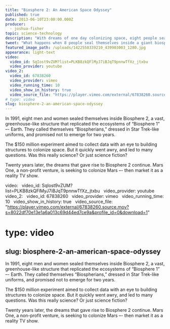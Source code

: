 ```yaml
---
title: "Biosphere 2: An American Space Odyssey"
published: true
date: 2013-06-10T23:00:00.000Z
producer:
  - joshua-fisher
topic: science-technology
description: "With dreams of one day colonizing space, eight people sealed themselves inside a giant glass biosphere in the Arizona desert in 1991\. By the time they emerged two years later, they had "suffocated, starved and went mad.""
tweet: "What happens when 8 people seal themselves inside a giant biosphere to prep for living in space:"
featured_image_path: /uploads/1422558339210_439903003_1280.jpg
appearance: light-text
video:
  video_id: SqIost9vZUM?list=PLKB8zkQFlMyJ7iBJqT9pnnwTfXz_jtxbu
  video_provider: youtube
video_2:
  video_id: 67838260
  video_provider: vimeo
  video_running_time: 10
  video_show_in_history: true
  video_source_file: "https://player.vimeo.com/external/67838260.source.mov?s=8022df70e13e1a6a013c69d44ed7ce9a&profile_id=0&download=1"
# type: video
slug: biosphere-2-an-american-space-odyssey
---
```


In 1991, eight men and women sealed themselves inside Biosphere 2, a vast, greenhouse-like structure that replicated the ecosystems of “Biosphere 1” –- Earth. They called themselves “Biospherians,” dressed in Star Trek-like uniforms, and promised not to emerge for two years.

The $150 million experiment aimed to collect data with an eye to building structures to colonize space. But it quickly went awry, and led to many questions. Was this really science? Or just science fiction?

Twenty years later, the dreams that gave rise to Biosphere 2 continue. Mars One, a non-profit venture, is seeking to colonize Mars –- then market it as a reality TV show.

video:
  video_id: SqIost9vZUM?list=PLKB8zkQFlMyJ7iBJqT9pnnwTfXz_jtxbu
  video_provider: youtube
video_2:
  video_id: 67838260
  video_provider: vimeo
  video_running_time: 10
  video_show_in_history: true
  video_source_file: "https://player.vimeo.com/external/67838260.source.mov?s=8022df70e13e1a6a013c69d44ed7ce9a&profile_id=0&download=1"
# type: video
slug: biosphere-2-an-american-space-odyssey
---

In 1991, eight men and women sealed themselves inside Biosphere 2, a vast, greenhouse-like structure that replicated the ecosystems of “Biosphere 1” –- Earth. They called themselves “Biospherians,” dressed in Star Trek-like uniforms, and promised not to emerge for two years.

The $150 million experiment aimed to collect data with an eye to building structures to colonize space. But it quickly went awry, and led to many questions. Was this really science? Or just science fiction?

Twenty years later, the dreams that gave rise to Biosphere 2 continue. Mars One, a non-profit venture, is seeking to colonize Mars –- then market it as a reality TV show.

